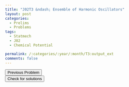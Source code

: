 ```yaml
---
title: "J02T3 &ndash; Ensemble of Harmonic Oscillators"
layout: post
categories:
  - Prelims
  - Problems
tags:
  - Statmech
  - J02
  - Chemical Potential

permalink: /:categories/:year/:month/T3:output_ext
comments: false
---
```

<object data="2002J3T.pdf" type="application/pdf" width="100%" height="500"></object>

<div class='navbar'>
	<div float='left'><button onclick="window.location='T2.html'" >Previous Problem</button></div>
	<div float='center'><button onclick="window.location='https://princetonprelim.com/prelim/8/'">Check for solutions</button></div>
	<div float='right'><button onclick="window.location='M1.html'" style='visibility: hidden;'> Next Problem</button></div>
</div>
